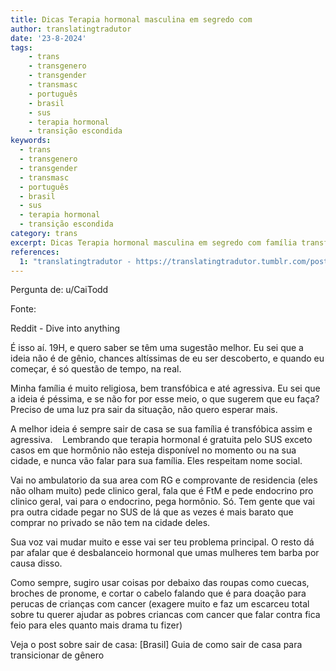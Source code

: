 ```yaml
---
title: Dicas Terapia hormonal masculina em segredo com
author: translatingtradutor
date: '23-8-2024'
tags:
    - trans
    - transgenero
    - transgender
    - transmasc
    - português
    - brasil
    - sus
    - terapia hormonal
    - transição escondida
keywords:
  - trans
  - transgenero
  - transgender
  - transmasc
  - português
  - brasil
  - sus
  - terapia hormonal
  - transição escondida
category: trans
excerpt: Dicas Terapia hormonal masculina em segredo com família transfóbica?Pergunta de u/CaiToddFonteReddit - Dive into anythingÉ isso aí. 19H, e quero s...
references:
  1: "translatingtradutor - https://translatingtradutor.tumblr.com/post/759613511274020864/dicas-terapia-hormonal-masculina-em-segredo-com"
---
```


Pergunta de: u/CaiTodd

Fonte:

Reddit - Dive into anything

É isso aí. 19H, e quero saber se têm uma sugestão melhor. Eu sei que a ideia não é de gênio, chances altíssimas de eu ser descoberto, e quando eu começar, é só questão de tempo, na real.

Minha família é muito religiosa, bem transfóbica e até agressiva. Eu sei que a ideia é péssima, e se não for por esse meio, o que sugerem que eu faça? Preciso de uma luz pra sair da situação, não quero esperar mais.

A melhor ideia é sempre sair de casa se sua família é transfóbica assim e agressiva.    Lembrando que terapia hormonal é gratuita pelo SUS exceto casos em que hormônio não esteja disponível no momento ou na sua cidade, e nunca vão falar para sua família. Eles respeitam nome social.

Vai no ambulatorio da sua area com RG e comprovante de residencia (eles não olham muito) pede clinico geral, fala que é FtM e pede endocrino pro clinico geral, vai para o endocrino, pega hormônio. Só. Tem gente que vai pra outra cidade pegar no SUS de lá que as vezes é mais barato que comprar no privado se não tem na cidade deles.

Sua voz vai mudar muito e esse vai ser teu problema principal. O resto dá par afalar que é desbalanceio hormonal que umas mulheres tem barba por causa disso.

Como sempre, sugiro usar coisas por debaixo das roupas como cuecas, broches de pronome, e cortar o cabelo falando que é para doação para perucas de crianças com cancer (exagere muito e faz um escarceu total sobre tu querer ajudar as pobres criancas com cancer que falar contra fica feio para eles quanto mais drama tu fizer)

Veja o post sobre sair de casa: [Brasil] Guia de como sair de casa para transicionar de gênero